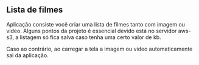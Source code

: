 ## Lista de filmes




Aplicação consiste você criar uma lista de filmes tanto com imagem ou video. Alguns pontos da projeto é essencial devido está no servidor aws-s3, a listagem só fica salva caso tenha uma certo valor de kb.

Caso ao contrário, ao carregar a tela a imagem ou video automaticamente sai da aplicação.
